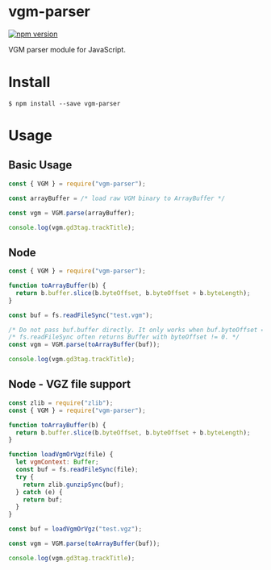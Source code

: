# vgm-parser
[![npm version](https://badge.fury.io/js/vgm-parser.svg)](https://badge.fury.io/js/vgm-parser)

VGM parser module for JavaScript.

# Install
```
$ npm install --save vgm-parser
```

# Usage
## Basic Usage
```javascript
const { VGM } = require("vgm-parser");

const arrayBuffer = /* load raw VGM binary to ArrayBuffer */

const vgm = VGM.parse(arrayBuffer);

console.log(vgm.gd3tag.trackTitle);
```

## Node
```javascript
const { VGM } = require("vgm-parser");

function toArrayBuffer(b) {
  return b.buffer.slice(b.byteOffset, b.byteOffset + b.byteLength);
}

const buf = fs.readFileSync("test.vgm");

/* Do not pass buf.buffer directly. It only works when buf.byteOffset == 0. */
/* fs.readFileSync often returns Buffer with byteOffset != 0. */
const vgm = VGM.parse(toArrayBuffer(buf)); 

console.log(vgm.gd3tag.trackTitle);
```

## Node - VGZ file support
```javascript
const zlib = require("zlib");
const { VGM } = require("vgm-parser");

function toArrayBuffer(b) {
  return b.buffer.slice(b.byteOffset, b.byteOffset + b.byteLength);
}

function loadVgmOrVgz(file) {
  let vgmContext: Buffer;
  const buf = fs.readFileSync(file);
  try {
    return zlib.gunzipSync(buf);
  } catch (e) {
    return buf;
  }
}

const buf = loadVgmOrVgz("test.vgz");

const vgm = VGM.parse(toArrayBuffer(buf));

console.log(vgm.gd3tag.trackTitle);
```

